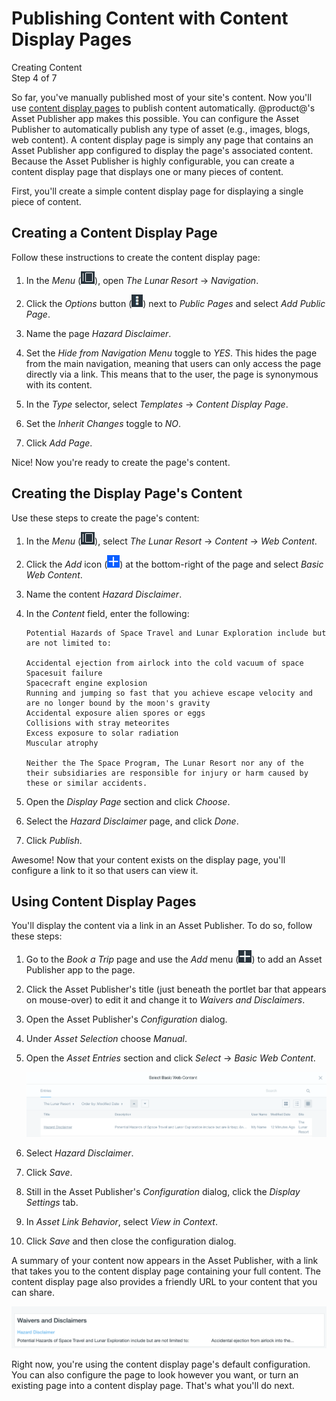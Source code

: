 # Publishing Content with Content Display Pages [](id=publishing-content-with-content-display-pages)

<div class="learn-path-step">
    <p>Creating Content<br>Step 4 of 7</p>
</div>

So far, you've manually published most of your site's content. Now you'll use 
[content display pages](/discover/portal/-/knowledge_base/7-1/publishing-assets#content-display-pages) 
to publish content automatically. @product@'s Asset Publisher app makes this 
possible. You can configure the Asset Publisher to automatically publish any 
type of asset (e.g., images, blogs, web content). A content display page is 
simply any page that contains an Asset Publisher app configured to display the 
page's associated content. Because the Asset Publisher is highly configurable, 
you can create a content display page that displays one or many pieces of 
content. 

First, you'll create a simple content display page for displaying a single piece 
of content. 

## Creating a Content Display Page [](id=creating-a-content-display-page)

Follow these instructions to create the content display page:

1.  In the *Menu* 
    (![Product Menu](../../../images/icon-menu.png)), open *The Lunar Resort* 
    &rarr; *Navigation*. 

2.  Click the *Options* button 
    (![Options](../../../images/icon-options.png)) next to *Public Pages* and 
    select *Add Public Page*. 

3.  Name the page *Hazard Disclaimer*. 

4.  Set the *Hide from Navigation Menu* toggle to *YES*. This hides the page 
    from the main navigation, meaning that users can only access the page 
    directly via a link. This means that to the user, the page is synonymous 
    with its content. 

5.  In the *Type* selector, select *Templates* &rarr; *Content Display Page*. 

6.  Set the *Inherit Changes* toggle to *NO*.

7.  Click *Add Page*. 
 
Nice! Now you're ready to create the page's content. 

## Creating the Display Page's Content [](id=creating-the-display-pages-content)

Use these steps to create the page's content:

1.  In the *Menu* 
    (![Product Menu](../../../images/icon-menu.png)), select *The Lunar 
    Resort* &rarr; *Content* &rarr; *Web Content*. 

2.  Click the *Add* icon 
    (![Add](../../../images/icon-add.png)) at the bottom-right of the page and 
    select *Basic Web Content*.

3.  Name the content *Hazard Disclaimer*. 

4.  In the *Content* field, enter the following:

        Potential Hazards of Space Travel and Lunar Exploration include but are not limited to:
        
        Accidental ejection from airlock into the cold vacuum of space
        Spacesuit failure
        Spacecraft engine explosion
        Running and jumping so fast that you achieve escape velocity and are no longer bound by the moon's gravity
        Accidental exposure alien spores or eggs
        Collisions with stray meteorites
        Excess exposure to solar radiation
        Muscular atrophy
        
        Neither the The Space Program, The Lunar Resort nor any of the their subsidiaries are responsible for injury or harm caused by these or similar accidents.

5.  Open the *Display Page* section and click *Choose*.

6.  Select the *Hazard Disclaimer* page, and click *Done*.

7.  Click *Publish*. 

Awesome! Now that your content exists on the display page, you'll configure a 
link to it so that users can view it. 

## Using Content Display Pages [](id=using-content-display-pages)

You'll display the content via a link in an Asset Publisher. To do so, follow 
these steps: 

1.  Go to the *Book a Trip* page and use the *Add* menu 
    (![Add](../../../images/icon-add-app.png)) to add an Asset Publisher app 
    to the page. 
<!-- This is a 3 column page... which column? -->

2.  Click the Asset Publisher's title (just beneath the portlet bar that appears 
    on mouse-over) to edit it and change it to *Waivers and Disclaimers*. 

3.  Open the Asset Publisher's *Configuration* dialog. 

4.  Under *Asset Selection* choose *Manual*. 

5.  Open the *Asset Entries* section and click *Select* &rarr; *Basic Web 
    Content*. 

    ![Figure x: Selecting individual content for display.](../../../images/001-select-basic-web-content.png)

8.  Select *Hazard Disclaimer*. 

9.  Click *Save*. 

10. Still in the Asset Publisher's *Configuration* dialog, click the *Display 
    Settings* tab. 

11. In *Asset Link Behavior*, select *View in Context*. 

12. Click *Save* and then close the configuration dialog. 

A summary of your content now appears in the Asset Publisher, with a link that 
takes you to the content display page containing your full content. The content 
display page also provides a friendly URL to your content that you can share. 
<!-- Where's the friendly URL? The URL looks rather menacing. -->

![Figure x: Your content now appears in the asset publisher.](../../../images/001-view-disclaimer.png)

Right now, you're using the content display page's default configuration. You 
can also configure the page to look however you want, or turn an existing page 
into a content display page. That's what you'll do next. 
